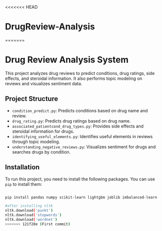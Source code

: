<<<<<<< HEAD
# DrugReview-Analysis
=======
# Drug Review Analysis System

This project analyzes drug reviews to predict conditions, drug ratings, side effects, and steroidal information. It also performs topic modeling on reviews and visualizes sentiment data.

## Project Structure

- `condition_predict.py`: Predicts conditions based on drug name and review.
- `drug_rating.py`: Predicts drug ratings based on drug name.
- `associated_patientcond_drug_types.py`: Provides side effects and steroidal information for drugs.
- `identifying_useful_elements.py`: Identifies useful elements in reviews through topic modeling.
- `understanding_negative_reviews.py`: Visualizes sentiment for drugs and searches drugs by condition.

## Installation

To run this project, you need to install the following packages. You can use `pip` to install them:

```bash

pip install pandas numpy scikit-learn lightgbm joblib imbalanced-learn gensim nltk matplotlib seaborn requests google-generativeai google-auth google-auth-oauthlib google-auth-httplib2 google-api-python-client

#after installing nltk
nltk.download('punkt')
nltk.download('stopwords')
nltk.download('wordnet')
>>>>>>> 121f28e (First commit)
